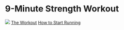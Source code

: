 # 9-Minute Strength Workout

![](https://static01.nyt.com/images/2017/03/13/well/move/strength-training-chart/strength-training-chart-superJumbo.png)
[The Workout](https://www.nytimes.com/well/guides/strength-training-plyometrics)
[How to Start Running](https://well.blogs.nytimes.com/2015/08/05/choosing-the-right-running-shoes/)

